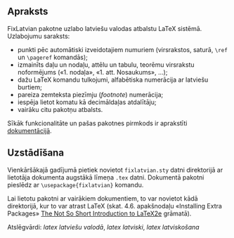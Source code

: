 ## Apraksts ##

FixLatvian pakotne uzlabo latviešu valodas atbalstu LaTeX sistēmā. Uzlabojumu saraksts:
  * punkti pēc automātiski izveidotajiem numuriem (virsrakstos, saturā, `\ref` un `\pageref` komandās);
  * izmainīts daļu un nodaļu, attēlu un tabulu, teorēmu virsrakstu noformējums («1. nodaļa», «1. att. Nosaukums», …);
  * dažu LaTeX komandu tulkojumi, alfabētiska numerācija ar latviešu burtiem;
  * pareiza zemteksta piezīmju (_footnote_) numerācija;
  * iespēja lietot komatu kā decimāldaļas atdalītāju;
  * vairāku citu pakotņu atbalsts.

Sīkāk funkcionalitāte un pašas pakotnes pirmkods ir aprakstīti [dokumentācijā](http://fixlatvian.googlecode.com/files/fixlatvian-v1a.pdf).

## Uzstādīšana ##

Vienkāršākajā gadījumā pietiek novietot `fixlatvian.sty` datni direktorijā ar lietotāja dokumenta augstākā līmeņa `.tex` datni. Dokumentā pakotni pieslēdz ar `\usepackage{fixlatvian}` komandu.

Lai lietotu pakotni ar vairākiem dokumentiem, to var novietot kādā direktorijā, kur to var atrast LaTeX (skat. 4.6. apakšnodaļu «Installing Extra Packages» [The Not So Short Introduction to LaTeX2e](http://mirror.ctan.org/info/lshort/english/lshort.pdf) grāmatā).

Atslēgvārdi: _latex latviešu valodā_, _latex latviski_, _latex latviskošana_
